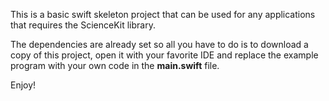 This is a basic swift skeleton project that can be used for any applications that requires the ScienceKit library. 

The dependencies are already set so all you have to do is to download a copy of this project, open it with your favorite IDE and replace the example program with your own code in the **main.swift** file.

Enjoy!

